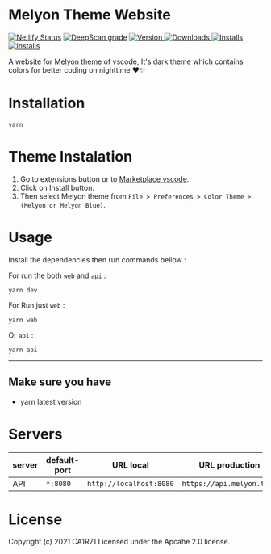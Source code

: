 # Melyon Theme Website
[![Netlify Status](https://api.netlify.com/api/v1/badges/d7c87f41-3ff7-423d-8e01-de9e388d3a81/deploy-status)](https://app.netlify.com/sites/gallant-stonebraker-9cfac2/deploys)
[![DeepScan grade](https://deepscan.io/api/teams/14105/projects/17197/branches/387067/badge/grade.svg)](https://deepscan.io/dashboard#view=project&tid=14105&pid=17197&bid=387067)
<a href="https://marketplace.visualstudio.com/items?itemName=cair71.melyon-vscode">
  <img alt="Version" src="https://vsmarketplacebadge.apphb.com/version/cair71.melyon-vscode.svg" />
</a>
<a href="https://marketplace.visualstudio.com/items?itemName=cair71.melyon-vscode">
  <img alt="Downloads" src="https://vsmarketplacebadge.apphb.com/downloads/cair71.melyon-vscode.svg" />
</a>
<a href="https://marketplace.visualstudio.com/items?itemName=cair71.melyon-vscode">
  <img alt="Installs" src="https://vsmarketplacebadge.apphb.com/installs/cair71.melyon-vscode.svg" />
</a>
<a href="https://marketplace.visualstudio.com/items?itemName=cair71.melyon-vscode">
  <img alt="Installs" src="https://vsmarketplacebadge.apphb.com/rating-star/cair71.melyon-vscode.svg" />
</a>

A website for <a href="https://melyon.tech/">Melyon theme</a> of vscode, It's dark theme which contains colors for better coding on nighttime ❤✨
# Installation
```
yarn
```

# Theme Instalation

1. Go to extensions button or to <a href="https://marketplace.visualstudio.com/items?itemName=cair71.melyon-vscode">Marketplace vscode</a>.
2. Click on Install button.
3. Then select Melyon theme from `File > Preferences > Color Theme > (Melyon or Melyon Blue)`.

# Usage

Install the dependencies then run commands bellow :

For run the both `web` and `api` :

```
yarn dev
```

For Run just `web` :

```
yarn web
```

Or `api` :

```
yarn api
```
---
## Make sure you have
  - yarn latest version
# Servers

| server | default-port | URL local               | URL production            |
| ------ | ------------ | ----------------------- | ------------------------- |
| API    | `*:8080`     | `http://localhost:8080` | `https://api.melyon.tech` |

# License

Copyright (c) 2021 CA1R71 Licensed under the Apcahe 2.0 license.
